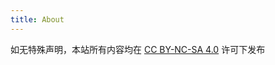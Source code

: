 ```yaml
---
title: About
---
```


如无特殊声明，本站所有内容均在 [CC BY-NC-SA 4.0](https://creativecommons.org/licenses/by-nc-sa/4.0/) 许可下发布